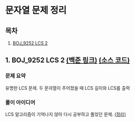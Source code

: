 # 문자열 문제 정리

## 목차

1. [BOJ_9252 LCS 2](#1-boj_9252-lcs-2-백준-링크-소스-코드)

## 1. BOJ_9252 LCS 2 [(백준 링크)](https://www.acmicpc.net/problem/9252) [(소스 코드)](https://github.com/rldnjs7723/CodingTest/blob/main/BOJ/9000/Main_9252.java)

### 문제 요약

유명한 LCS 문제. 두 문자열이 주어졌을 때 LCS 길이와 LCS를 출력

### 풀이 아이디어

LCS 알고리즘이 기억나지 않아 다시 공부하고 풀었던 문제. [(정리)](https://github.com/rldnjs7723/CodingTest/blob/main/README.md#1-longest-common-subsequence-lcs-9252)
